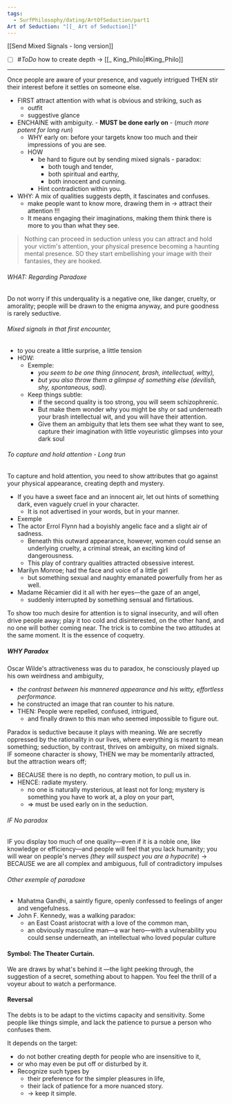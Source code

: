 ```yaml
---
tags:
  - SurfPhilosophy/dating/ArtOfSeduction/part1
Art of Seduction: "[[_ Art of Seduction]]"
---
```

[[Send Mixed Signals - long version]]
- [ ] #_ToDo_ how to create depth -> [[_ King_Philo|#King_Philo]]

---
Once people are aware of your presence, and  vaguely intrigued THEN stir their interest before it settles on someone else.
- FIRST attract attention with what is obvious and striking, such as
	- outfit
	- suggestive glance
- ENCHAINE with ambiguity. - **MUST be done early on** - (*much more potent for long run*)
	- WHY early on: before your targets know too much and their impressions of you are see.
	- HOW
		- be hard to figure out by sending mixed signals - paradox: 
			- both tough and tender, 
			- both spiritual and earthy,
			- both innocent and cunning. 
		- Hint  contradiction within you.
- WHY: A mix of qualities suggests depth, it fascinates and confuses. 
	- make people want to know more, drawing them in -> attract their attention !!!
	- It means engaging their imaginations, making them think there is more to you than what they see. 

> Nothing can proceed in seduction unless you can attract and hold your victim's attention, your physical presence becoming a haunting mental presence.
> SO  they start embellishing your image with their fantasies, they are hooked.

###### WHAT: Regarding Paradoxe
Do not worry if this underquality is a negative one, like danger, cruelty, or amorality; people will be drawn to the enigma anyway, and pure goodness is rarely seductive.

###### Mixed signals in that first encounter, 
- to you create a little surprise, a little tension
- HOW: 
	- Exemple:
		- *you seem to be one thing (innocent, brash, intellectual, witty),* 
		- *but you also throw them a glimpse of something else (devilish, shy, spontaneous, sad).*
	- Keep things subtle: 
		- if the second quality is too strong, you will seem schizophrenic.
		- But make them wonder why you might be shy or sad underneath your brash intellectual wit, and you will have their attention. 
		- Give them an ambiguity that lets them see what they want to see, capture their imagination with little voyeuristic glimpses into your dark soul

###### To capture and hold attention - Long trun
To capture and hold attention, you need to show attributes that go against your physical appearance, creating depth and mystery. 
- If you have a sweet face and an innocent air, let out hints of something dark, even vaguely cruel in your character. 
	- It is not advertised in your words, but in your manner.
- Exemple
- The actor Errol Flynn had a boyishly angelic face and a slight air of sadness. 
	- Beneath this outward appearance, however, women could sense an underlying cruelty, a criminal streak, an exciting kind of dangerousness. 
	- This play of contrary qualities attracted obsessive interest. 
- Marilyn Monroe; had the face and voice of a little girl
	- but something sexual and naughty emanated powerfully from her as well. 
- Madame Récamier did it all with her eyes—the gaze of an angel, 
	- suddenly interrupted by something sensual and flirtatious.

To show too much desire for attention is to signal insecurity, and will often drive people away; play it too cold and disinterested, on the other hand, and no one will bother coming near. The trick is to combine the two attitudes at the same moment. It is the essence of coquetry.

##### WHY Paradox
Oscar Wilde's attractiveness was du to paradox, he consciously played up his own weirdness and ambiguity, 
- *the contrast between his mannered appearance and his witty, effortless performance.* 
- he constructed an image that ran counter to his nature. 
- THEN: People were repelled, confused, intrigued,
	- and finally drawn to this man who seemed impossible to figure out.

Paradox is seductive because it plays with meaning. We are secretly oppressed by the rationality in our lives, where everything is meant to mean something; seduction, by contrast, thrives on ambiguity, on mixed signals.
IF someone character is showy, THEN we may be momentarily attracted, but the attraction wears off; 
- BECAUSE there is no depth, no contrary motion, to pull us in. 
- HENCE: radiate mystery. 
	- no one is naturally mysterious, at least not for long; mystery is something you have to work at, a ploy on your part,
	- => must be used early on in the seduction.

###### IF No paradox
IF you display too much of one quality—even if it is a noble one, like knowledge or efficiency—and people will feel that you lack humanity; you will wear on people's nerves *(they will suspect you are a hypocrite*)
-> BECAUSE we are all complex and ambiguous, full of contradictory impulses

###### Other exemple of paradoxe
- Mahatma Gandhi, a saintly figure, openly confessed to feelings of anger and vengefulness. 
- John F. Kennedy, was a walking paradox:
	- an East Coast aristocrat with a love of the common man,
	- an obviously masculine man—a war hero—with a vulnerability you could sense underneath, an intellectual who loved popular culture

#### Symbol: The Theater Curtain.
We are draws by what's behind it —the light peeking through, the suggestion of a secret, something about to happen. You feel the thrill of a voyeur about to watch a performance.


#### Reversal
The debts is to be adapt to the victims capacity and sensitivity. 
Some people like things simple, and lack the patience to pursue a person who confuses them.

It depends on the target: 
- do not bother creating depth for people who are insensitive to it, 
- or who may even be put off or disturbed by it.
- Recognize such types by 
	- their preference for the simpler pleasures in life, 
	- their lack of patience for a more nuanced story. 
	- -> keep it simple.
